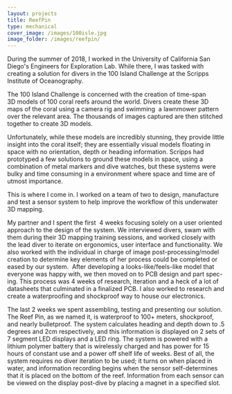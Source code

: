 ```yaml
---
layout: projects
title: ReefPin
type: mechanical
cover_image: /images/100isle.jpg
image_folder: /images/reefpin/
---
```


During the summer of 2018, I worked in the University of California San Diego's Engineers for Exploration Lab. While there, I was tasked with creating a solution for divers in the 100 Island Challenge at the Scripps Institute of Oceanography. 

The 100 Island Challenge is concerned with the creation of time-span 3D models of 100 coral reefs around the world. Divers create these 3D maps of the coral using a camera rig and swimming  a lawnmower pattern over the relevant area. The thousands of images captured are then stitched together to create 3D models.   

Unfortunately, while these models are incredibly stunning, they provide little insight into the coral itself; they are essentially visual models floating in space with no orientation, depth or heading information. Scripps had prototyped a few solutions to ground these models in space, using a combination of metal markers and dive watches, but these systems were bulky and time consuming in a environment where space and time are of utmost importance.   

This is where I come in. I worked on a team of two to design, manufacture and test a sensor system to help improve the workflow of this underwater 3D mapping.   

My partner and I spent the first  4 weeks focusing solely on a user oriented approach to the design of the system. We interviewed divers, swam with them during their 3D mapping training sessions, and worked closely with the lead diver to iterate on ergonomics, user interface and functionality. We also worked with the individual in charge of image post-processing/model creation to determine key elements of her process could be completed or eased by our system. 
After developing a looks-like/feels-like model that everyone was happy with, we then moved on to PCB design and part spec-ing. This process was 4 weeks of research, iteration and a heck of a lot of datasheets that culminated in a finalized PCB. I also worked to research and create a waterproofing and shockproof way to house our electronics.  

The last 2 weeks we spent assembling, testing and presenting our solution. The Reef Pin, as we named it, is waterproof to 100+ meters, shockproof, and nearly bulletproof. The system calculates heading and depth down to .5 degrees and 2cm respectively, and this information is displayed on 2 sets of 7 segment LED displays and a LED ring. The system is powered with a lithium polymer battery that is wirelessly charged and has power for 15 hours of constant use and a power off shelf life of weeks. Best of all, the system requires no diver iteration to be used; it turns on when placed in water, and information recording begins when the sensor self-determines that it is placed on the bottom of the reef. Information from each sensor can be viewed on the display post-dive by placing a magnet in a specified slot.  

